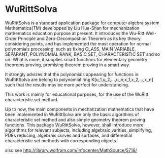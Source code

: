 # WuRittSolva

	
WuRittSolva is a standard application package for computer algebra system Mathematica(TM) developped by Liu Hua-Shan for mechanization mathematics education purpose at present. It introduces the Wu-Ritt Well-Order Principle and Zero-Decompostion Theorem as its key theory considering points, and has implemented the most operation for normal polynomials processing, such as fixing CLASS, MAIN VARIABLE, SEPARANT, POLYNOMIAL RANK, BASIC SET, CHARACTERISTIC SET and so on. What is more, it supplies smart functions for elementary geometry theorems proving, promising theorem proving in a smart way.

It strongly advizes that the polynomials appearing for functions in WuRittSolva are belong to polynomial ring K[u_1,u_2,...,u_n;x_1,x_2,...,x_n] such that the results may be more perfect for understanding.

This work is mainly for educational purposes, for the use of the WuRitt characteristic set method.

Up to now, the main components in mechanzation mathematics that have been implemented in WuRittSolva are only the basic algorithms of characteristic set method and also simple geometry theorem proving functions. This package WuRittSolva, however, shall introduce more algorithms for relevant subjects, including algebraic varities, simplifying, PDEs reducing, algebraic curves and surfaces, and differential characteristic set methods with corresponding objects.

also see http://library.wolfram.com/infocenter/MathSource/5716/
